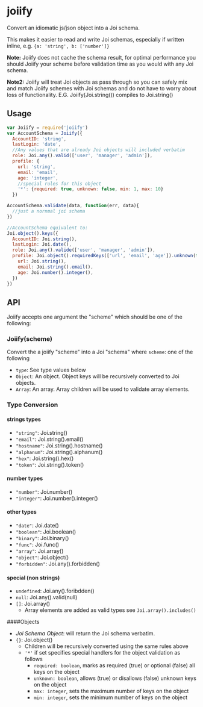 # joiify
Convert an idiomatic js/json object into a Joi schema.

This makes it easier to read and write Joi schemas, especially if written inline, e.g.
`{a: 'string', b: ['number']}`

**Note:** Joiify does not cache the schema result, for optimal performance you should Joiify your scheme before validation time as you would with any Joi schema.

**Note2:** Joiify will treat Joi objects as pass through so you can safely mix and match Joiify schemes with Joi schemas and do not have to worry about loss of functionality.  E.G. Joiify(Joi.string()) compiles to Joi.string()

## Usage
```js
var Joiify = require('joiify')
var AccountSchema = Joiify({
  AccountID: 'string',
  lastLogin: 'date',
  //Any values that are already Joi objects will included verbatim
  role: Joi.any().valid(['user', 'manager', 'admin']),
  profile: {
    url: 'string',
    email: 'email',
    age: 'integer',
    //special rules for this object
    '*': {required: true, unknown: false, min: 1, max: 10}  
  })

AccountSchema.validate(data, function(err, data){
  //just a nornmal joi schema
})

//AccountSchema equivalent to:
Joi.object().keys({
  AccountID: Joi.string(),
  lastLogin: Joi.date(),
  role: Joi.any().valide(['user', 'manager', 'admin']),
  profile: Joi.object().requiredKeys(['url', 'email', 'age']).unknown(false).min(1).max(10).keys({
    url: Joi.string(),
    email: Joi.string().email(),
    age: Joi.number().integer(),
  })
})
```

## API
Joiify accepts one argument the "scheme" which should be one of the following:
### Joiify(scheme)
Convert the a joiify "scheme" into a Joi "schema" where `scheme`: one of the following
* `type`: See type values below
* `Object`: An object. Object keys will be recursively converted to Joi objects.
* `Array`: An array. Array children will be used to validate array elements.

### Type Conversion  

#### strings types
* `"string"`: Joi.string()
* `"email"`: Joi.string().email()
* `"hostname"`: Joi.string().hostname()
* `"alphanum"`: Joi.string().alphanum()
* `"hex"`: Joi.string().hex()
* `"token"`: Joi.string().token()  

#### number types
* `"number"`: Joi.number()
* `"integer"`: Joi.number().integer()  

#### other types
* `"date"`: Joi.date()
* `"boolean"`: Joi.boolean()
* `"binary"`: Joi.binary()
* `"func"`: Joi.func()
* `"array"`: Joi.array()
* `"object"`: Joi.object()
* `"forbidden"`: Joi.any().forbidden()  

#### special (non strings)  
* `undefined`: Joi.any().foribdden()
* `null`: Joi.any().valid(null)
* `[]`: Joi.array()
  * Array elements are added as valid types see `Joi.array().includes()`

####Objects
* *Joi Schema Object*: will return the Joi schema verbatim.
* `{}`: Joi.object()
  * Children will be recursively converted using the same rules above
  * `'*'` if set specifies special handlers for the object validation as follows  
    * `required: boolean`, marks as required (true) or optional (false) all keys on the object
    * `unknown: boolean`, allows (true) or disallows (false) unknown keys on the object
    * `max: integer`, sets the maximum number of keys on the object
    * `min: integer`, sets the minimum number of keys on the object
